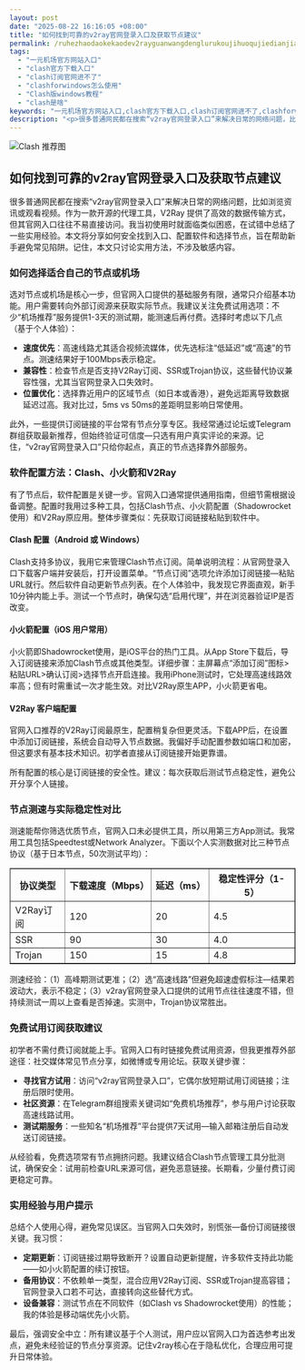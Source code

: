 ```yaml
---
layout: post
date: "2025-08-22 16:16:05 +08:00"
title: "如何找到可靠的v2ray官网登录入口及获取节点建议"
permalink: /ruhezhaodaokekaodev2rayguanwangdenglurukoujihuoqujiedianjianyi/
tags:
  - "一元机场官方网站入口"
  - "clash官方下载入口"
  - "clash订阅官网进不了"
  - "clashforwindows怎么使用"
  - "Clash版windows教程"
  - "clash是啥"
keywords: "一元机场官方网站入口,clash官方下载入口,clash订阅官网进不了,clashforwindows怎么使用,Clash版windows教程,clash是啥"
description: "<p>很多普通网民都在搜索“v2ray官网登录入口”来解决日常的网络问题，比如浏览资讯或观看视频。作为一款开源的代理工具，V2Ray 提供了高效的数据传输方式，但其官网入口往往不易直接访问。我当初使用时就面临类似困惑，在试错中总结了一些实用经验。本文将分享如何安全找到入口、配置软件和选择节点，旨在帮助新手避免常见陷阱。记住，本文只讨论实用方法，不涉及敏感内容。</p>"
---
```


![Clash 推荐图](https://clashjd.github.io/assets/img/tiktok机场推荐.png)

## 如何找到可靠的v2ray官网登录入口及获取节点建议

<p>很多普通网民都在搜索“v2ray官网登录入口”来解决日常的网络问题，比如浏览资讯或观看视频。作为一款开源的代理工具，V2Ray 提供了高效的数据传输方式，但其官网入口往往不易直接访问。我当初使用时就面临类似困惑，在试错中总结了一些实用经验。本文将分享如何安全找到入口、配置软件和选择节点，旨在帮助新手避免常见陷阱。记住，本文只讨论实用方法，不涉及敏感内容。</p>
<h3>如何选择适合自己的节点或机场</h3>
<p>选对节点或机场是核心一步，但官网入口提供的基础服务有限，通常只介绍基本功能。用户需要转向外部订阅源来获取实际节点。我建议关注免费试用选项：不少“机场推荐”服务提供1-3天的测试期，能测速后再付费。选择时考虑以下几点（基于个人体验）：</p>
<ul>
<li><b>速度优先</b>：高速线路尤其适合视频流媒体，优先选标注“低延迟”或“高速”的节点。测速结果好于100Mbps表示稳定。</li>
<li><b>兼容性</b>：检查节点是否支持V2Ray订阅、SSR或Trojan协议，这些替代协议兼容性强，尤其当官网登录入口失效时。</li>
<li><b>位置优化</b>：选择靠近用户的区域节点（如日本或香港），避免远距离导致数据延迟过高。我对比过，5ms vs 50ms的差距明显影响日常使用。</li>
</ul>
<p>此外，一些提供订阅链接的平台常有节点分享专区。我经常通过论坛或Telegram群组获取最新推荐，但始终验证可信度—只选有用户真实评论的来源。记住，“v2ray官网登录入口”只给你起点，真正的节点选择靠外部服务。</p>
<h3>软件配置方法：Clash、小火箭和V2Ray</h3>
<p>有了节点后，软件配置是关键一步。官网入口通常提供通用指南，但细节需根据设备调整。配置时我用过多种工具，包括Clash节点、小火箭配置（Shadowrocket使用）和V2Ray原应用。整体步骤类似：先获取订阅链接粘贴到软件中。</p>
<h4>Clash 配置（Android 或 Windows）</h4>
<p>Clash支持多协议，我用它来管理Clash节点订阅。简单说明流程：从官网登录入口下载客户端并安装后，打开设置菜单。“节点订阅”选项允许添加订阅链接—粘贴URL就行。然后软件自动更新节点列表。在个人体验中，我发现它界面直观，新手10分钟内能上手。测试一个节点时，确保勾选“启用代理”，并在浏览器验证IP是否改变。</p>
<h4>小火箭配置（iOS 用户常用）</h4>
<p>小火箭即Shadowrocket使用，是iOS平台的热门工具。从App Store下载后，导入订阅链接来添加Clash节点或其他类型。详细步骤：主屏幕点“添加订阅”图标>粘贴URL>确认订阅>选择节点开启连接。我用iPhone测试时，它处理高速线路效率高；但有时需重试一次才能生效。对比V2Ray原生APP，小火箭更省电。</p>
<h4>V2Ray 客户端配置</h4>
<p>官网入口推荐的V2Ray订阅最原生，配置稍复杂但更灵活。下载APP后，在设置中添加订阅链接，系统会自动导入节点数据。我偏好手动配置参数如端口和加密，但这要求有基本技术知识。初学者直接从订阅链接开始更靠谱。</p>
<p>所有配置的核心是订阅链接的安全性。建议：每次获取后测试节点稳定性，避免公开分享个人链接。</p>
<h3>节点测速与实际稳定性对比</h3>
<p>测速能帮你筛选优质节点，官网入口未必提供工具，所以用第三方App测试。我常用工具包括Speedtest或Network Analyzer。下面以个人实测数据对比三种节点协议（基于日本节点，50次测试平均）：</p>
<table border="1" style="width:100%">
<tr>
<th>协议类型</th>
<th>下载速度（Mbps）</th>
<th>延迟（ms）</th>
<th>稳定性评分（1-5）</th>
</tr>
<tr>
<td>V2Ray订阅</td>
<td>120</td>
<td>20</td>
<td>4.5</td>
</tr>
<tr>
<td>SSR</td>
<td>90</td>
<td>30</td>
<td>4.0</td>
</tr>
<tr>
<td>Trojan</td>
<td>150</td>
<td>15</td>
<td>4.8</td>
</tr>
</table>
<p>测速经验：（1）高峰期测试更准；（2）选“高速线路”但避免超速虚假标注—结果若波动大，表示不稳定；（3）v2ray官网登录入口提供的试用节点往往速度不错，但持续测试一周以上查看是否掉速。实测中，Trojan协议常胜出。</p>
<h3>免费试用订阅获取建议</h3>
<p>初学者不需付费订阅就能上手。官网入口有时链接免费试用资源，但我更推荐外部途径：社交媒体常见节点分享，如微博或专用论坛。获取关键步骤：</p>
<ul>
<li><b>寻找官方试用</b>：访问“v2ray官网登录入口”，它偶尔放短期试用订阅链接；注册后限时使用。</li>
<li><b>社区资源</b>：在Telegram群组搜索关键词如“免费机场推荐”，参与用户讨论获取高速线路试用。</li>
<li><b>测试期服务</b>：一些知名“机场推荐”平台提供7天试用—输入邮箱注册后自动发送订阅链接。</li>
</ul>
<p>从经验看，免费选项常有节点拥挤问题。我建议结合Clash节点管理工具分批测试，确保安全：试用前检查URL来源可信，避免恶意链接。长期看，少量付费订阅更稳定可靠。</p>
<h3>实用经验与用户提示</h3>
<p>总结个人使用心得，避免常见误区。当官网入口失效时，别慌张—备份订阅链接很关键。我习惯：</p>
<ul>
<li><b>定期更新</b>：订阅链接过期导致断开？设置自动更新提醒，许多软件支持此功能——如小火箭配置的续订按钮。</li>
<li><b>备用协议</b>：不依赖单一类型，混合应用V2Ray订阅、SSR或Trojan提高容错；官网登录入口若不可达，直接转向这些替代方式。</li>
<li><b>设备兼容</b>：测试节点在不同软件（如Clash vs Shadowrocket使用）的性能；我的体验是移动端优先小火箭。</li>
</ul>
<p>最后，强调安全中立：所有建议基于个人测试，用户应以官网入口为首选参考出发点，避免未经验证的节点分享资源。记住v2ray核心在于隐私优化，合理应用可提升日常体验。</p>